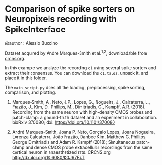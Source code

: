 # Comparison of spike sorters on Neuropixels recording with SpikeInterface

@author : Alessio Buccino


Dataset acquired by Andre Marques-Smith et al.<sup>1,2</sup>, downloadable from [crcns.org](http://dx.doi.org/10.6080/K0J67F4T).

In this example we analyze the recording `c1` using several spike sorters and extract their consensus.
You can download the `c1.ta.gz`, unpack it, and place it in this folder.

The `main_script.py` does all the loading, preprocessing, spike sorting, comparison, and plotting.

1. Marques-Smith, A., Neto, J.P., Lopes, G., Nogueira, J., Calcaterra, L., Frazão, J., Kim, D., Phillips, M., Dimitriadis, G., Kampff, A.R. (2018). Recording from the same neuron with high-density CMOS probes and patch-clamp: a ground-truth dataset and an experiment in collaboration. bioRxiv 370080; doi: https://doi.org/10.1101/370080

2. André Marques-Smith, Joana P. Neto, Gonçalo Lopes, Joana Nogueira, Lorenza Calcaterra, João Frazão, Danbee Kim, Matthew G. Phillips, George Dimitriadis and Adam R. Kampff (2018); Simultaneous patch-clamp and dense CMOS probe extracellular recordings from the same cortical neuron in anaesthetized rats. CRCNS.org http://dx.doi.org/10.6080/K0J67F4T

